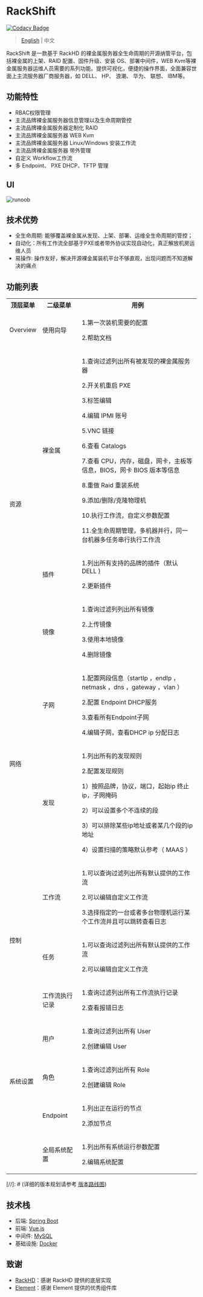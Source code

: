 # RackShift

[![Codacy Badge](https://api.codacy.com/project/badge/Grade/2d7d7a82829e4e4e80c0f2a9aa2397ca)](https://app.codacy.com/manual/rackshift/rackshift?utm_source=github.com&utm_medium=referral&utm_content=rackshift/rackshift&utm_campaign=Badge_Grade_Dashboard)

> [English](README_EN.md) | 中文

RackShift 是一款基于 RackHD 的裸金属服务器全生命周期的开源纳管平台，包括裸金属的上架、RAID 配置、固件升级、安装 OS、部署中间件，WEB Kvm等裸金属服务器运维人员需要的系列功能。提供可视化，便捷的操作界面，全面兼容世面上主流服务器厂商服务器，如 DELL、 HP、 浪潮、 华为、 联想、 IBM等。

## 功能特性
- RBAC权限管理  
- 主流品牌裸金属服务器信息管理以及生命周期管控
- 主流品牌裸金属服务器定制化 RAID
- 主流品牌裸金属服务器 WEB Kvm
- 主流品牌裸金属服务器 Linux/Windows 安装工作流  
- 主流品牌裸金属服务器 带外管理
- 自定义 Workflow工作流
- 多 Endpoint、 PXE DHCP、TFTP 管理

## UI
 
![runoob](https://f2c-south.oss-cn-shenzhen.aliyuncs.com/RackHD-dont-del/RackHD%E4%B8%80%E9%94%AE%E5%8C%85/3.0/rs.png)

## 技术优势
  
- 全生命周期: 能够覆盖裸金属从发现、上架、部署、运维全生命周期的管控；
- 自动化：所有工作流全部基于PXE或者带外协议实现自动化，真正解放机房运维人员
- 易操作: 操作友好，解决开源裸金属装机平台不够直观，出现问题而不知道解决的痛点

## 功能列表

<table class="wrapped confluenceTable"><colgroup><col><col><col></colgroup><tbody><tr><th class="confluenceTh">顶层菜单</th><th class="confluenceTh">二级菜单</th><th class="confluenceTh">用例</th></tr><tr><td class="confluenceTd">Overview</td><td class="confluenceTd">使用向导</td><td class="confluenceTd"><p>1.第一次装机需要的配置</p><p>2.帮助文档</p></td></tr><tr><td rowspan="3" class="confluenceTd">资源<br><br></td><td class="confluenceTd">裸金属</td><td class="confluenceTd"><p>1.查询过滤列出所有被发现的裸金属服务器</p><p>2.开关机重启 PXE</p><p>3.标签编辑</p><p>4.编辑 IPMI 账号</p><p>5.VNC 链接</p><p>6.查看 Catalogs</p><p>7.查看 CPU，内存，磁盘，网卡，主板等信息，BIOS，网卡 BIOS 版本等信息</p><p>8.重做 Raid 重装系统</p><p>9.添加/删除/克隆物理机</p><p>10.执行工作流，自定义参数配置</p><p>11.全生命周期管理，多机器并行，同一台机器多任务串行执行工作流</p></td></tr><tr><td class="confluenceTd">插件</td><td class="confluenceTd"><p>1.列出所有支持的品牌的插件（默认 DELL )&nbsp;</p><p>2.更新插件</p></td></tr><tr><td class="confluenceTd">镜像</td><td class="confluenceTd"><p>1.查询过滤列列出所有镜像</p><p>2.上传镜像</p><p>3.使用本地镜像</p><p>4.删除镜像</p></td></tr><tr><td rowspan="2" class="confluenceTd">网络</td><td class="confluenceTd">子网</td><td class="confluenceTd"><p>1.配置网段信息（startIp ，endIp ，netmask ，dns ，gateway ，vlan ）</p><p>2.配置 Endpoint DHCP服务</p><p>3.查看所有Endpoint子网</p><p>4.编辑子网，查看DHCP ip 分配日志</p></td></tr><tr><td class="confluenceTd">发现</td><td class="confluenceTd"><p>1.列出所有的发现规则</p><p>2.配置发现规则</p><p>1）按照品牌，协议，端口，起始ip 终止ip，子网掩码</p><p>2）可以设置多个不连续的段</p><p>3）可以排除某些ip地址或者某几个段的ip地址</p><p>4）设置扫描的策略默认参考（ MAAS ）</p></td></tr><tr><td rowspan="3" class="confluenceTd">控制</td><td class="confluenceTd">工作流</td><td class="confluenceTd"><p>1.可以查询过滤列出所有默认提供的工作流</p><p>2.可以编辑自定义工作流</p><p>3.选择指定的一台或者多台物理机运行某个工作流并且可以跳转查看日志</p></td></tr><tr><td class="confluenceTd">任务</td><td class="confluenceTd"><p>1.可以查询过滤列出所有默认提供的工作流</p><p>2.可以编辑自定义工作流</p></td></tr><tr><td colspan="1" class="confluenceTd">工作流执行记录</td><td colspan="1" class="confluenceTd"><p>1.查询过滤列出所有工作流执行记录</p><p>2.查看报错日志</p></td></tr><tr><td rowspan="5" class="confluenceTd">系统设置<br><br><br><br><br></td></tr><tr><td class="confluenceTd">用户</td><td colspan="1" class="confluenceTd"><p>1.查询过滤列出所有 User</p><p>2.创建编辑 User</p></td></tr><tr><td colspan="1" class="confluenceTd">角色</td><td colspan="1" class="confluenceTd"><p>1.查询过滤列出所有 Role</p><p>2.创建编辑 Role</p></td></tr><tr><td colspan="1" class="confluenceTd">Endpoint</td><td colspan="1" class="confluenceTd"><p>1.列出正在运行的节点</p><p>2.添加节点</p></td></tr><tr><td colspan="1" class="confluenceTd">全局系统配置</td><td colspan="1" class="confluenceTd"><p>1.列出所有系统运行参数配置</p><p>2.编辑系统配置</p></td></tr></tbody></table>

[//]: # (详细的版本规划请参考 [版本路线图](https://github.com/metersphere/metersphere/blob/master/ROADMAP.md))

## 技术栈

- 后端: [Spring Boot](https://www.tutorialspoint.com/spring_boot/spring_boot_introduction.htm)
- 前端: [Vue.js](https://vuejs.org/)
- 中间件: [MySQL](https://www.mysql.com/)
- 基础设施: [Docker](https://www.docker.com/)

## 致谢

-  [RackHD](https://rackhd.github.io/)：感谢 RackHD 提供的底层实现
-  [Element](https://element.eleme.cn/#/)：感谢 Element 提供的优秀组件库

